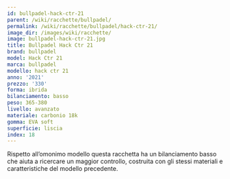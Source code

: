 ```yaml
---
id: bullpadel-hack-ctr-21
parent: /wiki/racchette/bullpadel/
permalink: /wiki/racchette/bullpadel/hack-ctr-21/
image_dir: /images/wiki/racchette/
image: bullpadel-hack-ctr-21.jpg
title: Bullpadel Hack Ctr 21
brand: bullpadel
model: Hack Ctr 21
marca: bullpadel
modello: hack ctr 21
anno: '2021'
prezzo: '330'
forma: ibrida
bilanciamento: basso
peso: 365-380
livello: avanzato
materiale: carbonio 18k
gomma: EVA soft
superficie: liscia
index: 18
---
```

Rispetto all’omonimo modello questa racchetta ha un bilanciamento basso che aiuta a ricercare un maggior controllo, costruita con gli stessi materiali e caratteristiche del modello precedente.